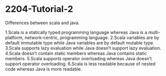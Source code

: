 # 2204-Tutorial-2

Differences between scala and java.

1.Scala is a statically typed programming language whereas Java is a multi-platform, network-centric, programming language.
2.Scala variables are by default immutable type while Java variables are by default mutable type.
3.Scala supports lazy evaluation while Java doesn’t support lazy evaluation.
4.Scala doesn’t contain static members whereas Java contains static members.
5.Scala supports operator overloading whereas Java doesn’t support operator overloading.
6.Scala is less readable because of nested code whereas Java is more readable.
